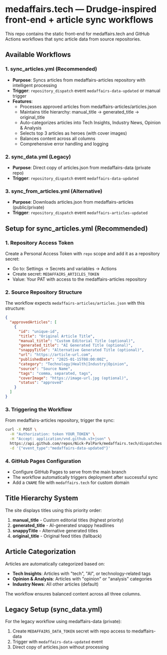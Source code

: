 # medaffairs.tech — Drudge-inspired front-end + article sync workflows

This repo contains the static front-end for medaffairs.tech and GitHub Actions workflows that sync article data from source repositories.

## Available Workflows

### 1. sync_articles.yml (Recommended)
- **Purpose**: Syncs articles from medaffairs-articles repository with intelligent processing
- **Trigger**: `repository_dispatch` event `medaffairs-data-updated` or manual trigger
- **Features**:
  - Processes approved articles from medaffairs-articles/articles.json
  - Maintains title hierarchy: manual_title → generated_title → original_title
  - Auto-categorizes articles into Tech Insights, Industry News, Opinion & Analysis
  - Selects top 3 articles as heroes (with cover images)
  - Balances content across all columns
  - Comprehensive error handling and logging

### 2. sync_data.yml (Legacy)
- **Purpose**: Direct copy of articles.json from medaffairs-data (private repo)
- **Trigger**: `repository_dispatch` event `medaffairs-data-updated`

### 3. sync_from_articles.yml (Alternative)
- **Purpose**: Downloads articles.json from medaffairs-articles (public/private)
- **Trigger**: `repository_dispatch` event `medaffairs-articles-updated`

## Setup for sync_articles.yml (Recommended)

### 1. Repository Access Token
Create a Personal Access Token with `repo` scope and add it as a repository secret:
- Go to: Settings → Secrets and variables → Actions
- Create secret: `MEDAFFAIRS_ARTICLES_TOKEN`
- Value: Your PAT with access to the medaffairs-articles repository

### 2. Source Repository Structure
The workflow expects `medaffairs-articles/articles.json` with this structure:
```json
{
  "approvedArticles": [
    {
      "id": "unique-id",
      "title": "Original Article Title",
      "manual_title": "Custom Editorial Title (optional)",
      "generated_title": "AI Generated Title (optional)",
      "snappyTitle": "Alternative Generated Title (optional)",
      "url": "https://article-url.com",
      "publishedDate": "2025-01-15T08:00:00Z",
      "category": "Technology|Health|Industry|Opinion",
      "source": "Source Name",
      "tags": "comma, separated, tags",
      "coverImage": "https://image-url.jpg (optional)",
      "status": "approved"
    }
  ]
}
```

### 3. Triggering the Workflow
From medaffairs-articles repository, trigger the sync:
```bash
curl -X POST \
  -H "Authorization: token YOUR_TOKEN" \
  -H "Accept: application/vnd.github.v3+json" \
  https://api.github.com/repos/Nick-PalPark/medaffairs.tech/dispatches \
  -d '{"event_type":"medaffairs-data-updated"}'
```

### 4. GitHub Pages Configuration
- Configure GitHub Pages to serve from the main branch
- The workflow automatically triggers deployment after successful sync
- Add a `CNAME` file with `medaffairs.tech` for custom domain

## Title Hierarchy System

The site displays titles using this priority order:
1. **manual_title** - Custom editorial titles (highest priority)
2. **generated_title** - AI-generated snappy headlines  
3. **snappyTitle** - Alternative generated titles
4. **original_title** - Original feed titles (fallback)

## Article Categorization

Articles are automatically categorized based on:
- **Tech Insights**: Articles with "tech", "AI", or technology-related tags
- **Opinion & Analysis**: Articles with "opinion" or "analysis" categories
- **Industry News**: All other articles (default)

The workflow ensures balanced content across all three columns.

## Legacy Setup (sync_data.yml)

For the legacy workflow using medaffairs-data (private):
1. Create `MEDAFFAIRS_DATA_TOKEN` secret with repo access to medaffairs-data
2. Trigger with `medaffairs-data-updated` event
3. Direct copy of articles.json without processing

